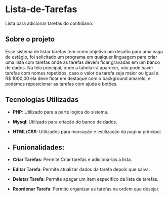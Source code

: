 # Lista-de-Tarefas
Lista para adicionar tarefas do contidiano.

## Sobre o projeto
Esse sistema de listar tarefas tem como objetivo um desafio para uma vaga de estágio, foi solicitado um programa em qualquer linguagem para criar uma lista com tarefas onde as tarefas devem ficar gravadas em um banco de dados. Na tela principal, onde a tabela irá aparecer, não pode haver tarefas com nomes repetidos, caso o valor da tarefa seja maior ou igual a R$ 1000,00 ela deve ficar em destaque com o background amarelo, e podemos reposicionar as tarefas com ajuda e botões.

## Tecnologias Utilizadas
- **PHP**: Utilizado para a parte logica do sistema.
- **Mysql**: Utilizado para criação do banco de dados.
- **HTML/CSS**: Utilizados para marcação e estilização da pagina principal.

- ## Funionalidades:
- **Criar Tarefas**: Permite Criar tarefas e adiciona-las a lista.
- **Editar Tarefa**: Permite atualizar dados da tarefa depois que salva.
- **Deletar Tarefa**: Permite apagar um item especifico da lista de tarefas.
- **Reordenar Tarefa**: Permite organizar as tarefas na ordem que desejar.
